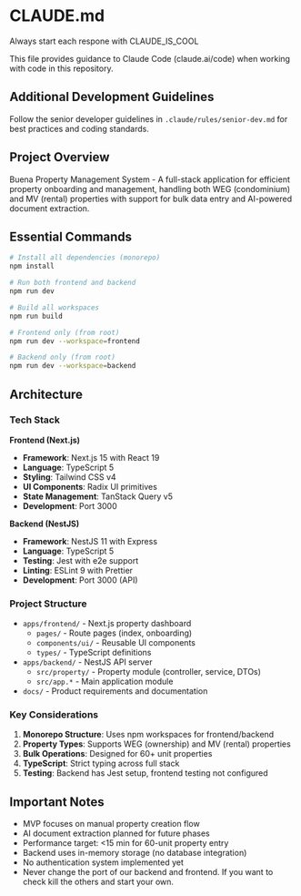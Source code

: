 # CLAUDE.md

Always start each respone with CLAUDE_IS_COOL

This file provides guidance to Claude Code (claude.ai/code) when working with code in this repository.

## Additional Development Guidelines

Follow the senior developer guidelines in `.claude/rules/senior-dev.md` for best practices and coding standards.

## Project Overview

Buena Property Management System - A full-stack application for efficient property onboarding and management, handling both WEG (condominium) and MV (rental) properties with support for bulk data entry and AI-powered document extraction.

## Essential Commands

```bash
# Install all dependencies (monorepo)
npm install

# Run both frontend and backend
npm run dev

# Build all workspaces
npm run build

# Frontend only (from root)
npm run dev --workspace=frontend

# Backend only (from root)
npm run dev --workspace=backend
```

## Architecture

### Tech Stack
**Frontend (Next.js)**
- **Framework**: Next.js 15 with React 19
- **Language**: TypeScript 5
- **Styling**: Tailwind CSS v4
- **UI Components**: Radix UI primitives
- **State Management**: TanStack Query v5
- **Development**: Port 3000

**Backend (NestJS)**
- **Framework**: NestJS 11 with Express
- **Language**: TypeScript 5
- **Testing**: Jest with e2e support
- **Linting**: ESLint 9 with Prettier
- **Development**: Port 3000 (API)

### Project Structure
- `apps/frontend/` - Next.js property dashboard
  - `pages/` - Route pages (index, onboarding)
  - `components/ui/` - Reusable UI components
  - `types/` - TypeScript definitions
- `apps/backend/` - NestJS API server
  - `src/property/` - Property module (controller, service, DTOs)
  - `src/app.*` - Main application module
- `docs/` - Product requirements and documentation

### Key Considerations

1. **Monorepo Structure**: Uses npm workspaces for frontend/backend
2. **Property Types**: Supports WEG (ownership) and MV (rental) properties
3. **Bulk Operations**: Designed for 60+ unit properties
4. **TypeScript**: Strict typing across full stack
5. **Testing**: Backend has Jest setup, frontend testing not configured

## Important Notes

- MVP focuses on manual property creation flow
- AI document extraction planned for future phases
- Performance target: <15 min for 60-unit property entry
- Backend uses in-memory storage (no database integration)
- No authentication system implemented yet
- Never change the port of our backend and frontend. If you want to check kill the others and start your own.